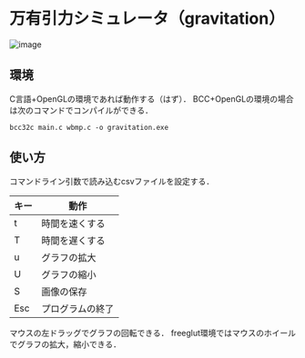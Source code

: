 # 万有引力シミュレータ（gravitation）

![image](image.bmp)

## 環境

C言語+OpenGLの環境であれば動作する（はず）．
BCC+OpenGLの環境の場合は次のコマンドでコンパイルができる．
```
bcc32c main.c wbmp.c -o gravitation.exe
```

## 使い方

コマンドライン引数で読み込むcsvファイルを設定する．

|キー|動作                            |
|----|--------------------------------|
|t   |時間を速くする                  |
|T   |時間を遅くする                  |
|u   |グラフの拡大                    |
|U   |グラフの縮小                    |
|S   |画像の保存                      |
|Esc |プログラムの終了                |

マウスの左ドラッグでグラフの回転できる．
freeglut環境ではマウスのホイールでグラフの拡大，縮小できる．
